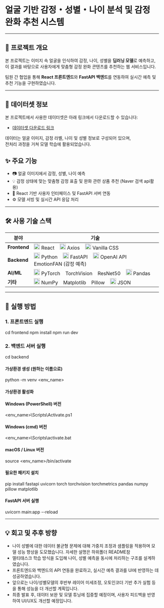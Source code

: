 # 얼굴 기반 감정・성별・나이 분석 및 감정 완화 추천 시스템

---

## 📌 프로젝트 개요

본 프로젝트는 이미지 속 얼굴을 인식하여 감정, 나이, 성별을 **딥러닝 모델**로 예측하고,  
이 결과를 바탕으로 사용자에게 맞춤형 감정 완화 콘텐츠를 추천하는 웹 서비스입니다.  

팀원 간 협업을 통해 **React 프론트엔드**와 **FastAPI 백엔드**를 연동하여 실시간 예측 및 추천 기능을 구현하였습니다.

---
## 📁 데이터셋 정보

본 프로젝트에서 사용한 데이터셋은 아래 링크에서 다운로드할 수 있습니다:
- [데이터셋 다운로드 링크](https://drive.google.com/drive/folders/1lezY7r41lsvtlk9MgKO9bXjCY329IL3z?usp=drive_link)

데이터는 얼굴 이미지, 감정 라벨, 나이 및 성별 정보로 구성되어 있으며,  
전처리 과정을 거쳐 모델 학습에 활용되었습니다.


## ✨ 주요 기능

- 📷 얼굴 이미지에서 감정, 성별, 나이 예측
- 💡 감정 상태에 맞는 맞춤형 감정 표출 및 완화 관련 상품 추천 (Naver 검색 api활용)
- 🔄 React 기반 사용자 인터페이스 및 FastAPI 서버 연동
- ⚙️ 모델 서빙 및 실시간 API 응답 처리

---

## 🛠️ 사용 기술 스택

| 분야       | 기술                                                                                                     |
|------------|----------------------------------------------------------------------------------------------------------|
| **Frontend** | <img src="https://cdn.jsdelivr.net/npm/simple-icons@v8/icons/react.svg" alt="React" width="20" /> React &nbsp;&nbsp; <img src="https://cdn.jsdelivr.net/npm/simple-icons@v8/icons/axios.svg" alt="Axios" width="20" /> Axios &nbsp;&nbsp; <img src="https://cdn.jsdelivr.net/npm/simple-icons@v8/icons/css3.svg" alt="CSS3" width="20" /> Vanilla CSS |
| **Backend**  | <img src="https://cdn.jsdelivr.net/npm/simple-icons@v8/icons/python.svg" alt="Python" width="20" /> Python &nbsp;&nbsp; <img src="https://cdn.jsdelivr.net/npm/simple-icons@v8/icons/fastapi.svg" alt="FastAPI" width="20" /> FastAPI &nbsp;&nbsp; <img src="https://cdn.jsdelivr.net/npm/simple-icons@v8/icons/openai.svg" alt="OpenAI" width="20" /> OpenAI API &nbsp;&nbsp; EmotionFAN (감정 예측) |
| **AI/ML**    | <img src="https://cdn.jsdelivr.net/npm/simple-icons@v8/icons/pytorch.svg" alt="PyTorch" width="20" /> PyTorch &nbsp;&nbsp;  TorchVision &nbsp;&nbsp;  ResNet50 &nbsp;&nbsp; <img src="https://cdn.jsdelivr.net/npm/simple-icons@v8/icons/pandas.svg" alt="Pandas" width="20" /> Pandas |
| **기타**     | <img src="https://cdn.jsdelivr.net/npm/simple-icons@v8/icons/numpy.svg" alt="NumPy" width="20" /> NumPy &nbsp;&nbsp; Matplotlib &nbsp;&nbsp;  Pillow &nbsp;&nbsp; <img src="https://cdn.jsdelivr.net/npm/simple-icons@v8/icons/json.svg" alt="JSON" width="20" /> JSON |


---

## 🚀 실행 방법
### 1. 프론트엔드 실행 
cd frontend
npm install
npm run dev


### 2. 백엔드 서버 실행
cd backend

#### 가상환경 생성 (원하는 이름으로)
python -m venv <env_name>

#### 가상환경 활성화
#### Windows (PowerShell) 버전
<env_name>\Scripts\Activate.ps1

#### Windows (cmd) 버전
<env_name>\Scripts\activate.bat

#### macOS / Linux 버전
source <env_name>/bin/activate

#### 필요한 패키지 설치 
pip install fastapi uvicorn torch torchvision torchmetrics pandas numpy pillow matplotlib

#### FastAPI 서버 실행
uvicorn main:app --reload

---
## 💡 회고 및 추후 방향

- 나이 성별에 대한 데이터 불균형 문제에 대해 가중치 조정과 샘플링을 적용하며 모델 성능 향상을 도모했습니다.  자세한 설명은 하위폴더 README참
- 멀티태스크 학습 방식을 도입해 나이, 성별 예측을 동시에 처리하는 구조를 설계하였습니다.  
- 프론트엔드와 백엔드의 API 연동을 완료하고, 실시간 예측 결과를 UI에 반영하는 데 성공하였습니다.  
- 앞으로는 나이/성별모델의 후반부 레이어 미세조정, 오토인코더 기반 추가 실험 등을 통해 성능을 더 개선할 계획입니다.  
- 최종 발표 후, 데이터 보완 및 모델 튜닝에 집중할 예정이며, 사용자 피드백을 반영하여 UI/UX도 개선할 예정입니다.

